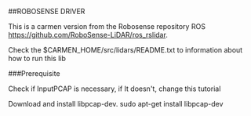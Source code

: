 ##ROBOSENSE DRIVER

This is a carmen version from the Robosense repository ROS
  https://github.com/RoboSense-LiDAR/ros_rslidar.

Check the $CARMEN_HOME/src/lidars/README.txt to information about how to run this lib

###Prerequisite

Check if InputPCAP is necessary, if It doesn't, change this tutorial

Download and install libpcap-dev.
  sudo apt-get install libpcap-dev


